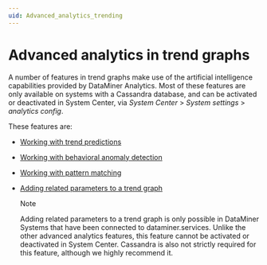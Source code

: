 ```yaml
---
uid: Advanced_analytics_trending
---
```


# Advanced analytics in trend graphs

A number of features in trend graphs make use of the artificial intelligence capabilities provided by DataMiner Analytics. Most of these features are only available on systems with a Cassandra database, and can be activated or deactivated in System Center, via *System Center* > *System settings* > *analytics config*.

These features are:

- [Working with trend predictions](xref:Working_with_trend_predictions)

- [Working with behavioral anomaly detection](xref:Working_with_behavioral_anomaly_detection)

- [Working with pattern matching](xref:Working_with_pattern_matching)

- [Adding related parameters to a trend graph](xref:Adding_related_parameters_to_a_trend_graph)

  > [!NOTE]
  > Adding related parameters to a trend graph is only possible in DataMiner Systems that have been connected to dataminer.services. Unlike the other advanced analytics features, this feature cannot be activated or deactivated in System Center. Cassandra is also not strictly required for this feature, although we highly recommend it.
